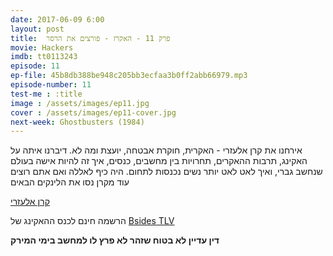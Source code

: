 ```yaml
---
date: 2017-06-09 6:00
layout: post
title: 	פרק 11 - האקרז - פורצים את הרסר
movie: Hackers
imdb: tt0113243
episode: 11
ep-file: 45b8db388be948c205bb3ecfaa3b0ff2abb66979.mp3
episode-number: 11
test-me : :title
image : /assets/images/ep11.jpg
cover : /assets/images/ep11-cover.jpg
next-week: Ghostbusters (1984)
---
```

אירחנו את קרן אלעזרי - האקרית, חוקרת אבטחה, יועצת ומה לא. דיברנו איתה על האקינג, תרבות ההאקרים, תחרויות בין מחשבים, כנסים, איך זה להיות אישה בעולם שנחשב גברי, ואיך לאט לאט יותר נשים נכנסות לתחום. היה כיף לאללה ואם אתם רוצים עוד מקרן נסו את הלינקים הבאים

[קרן אלעזרי](https://www.k3r3n3.com/)

הרשמה חינם לכנס ההאקינג של [Bsides TLV](https://www.bsidestlv.com/)

**דין עדיין לא בטוח שזהר לא פרץ לו למחשב בימי המירק**
